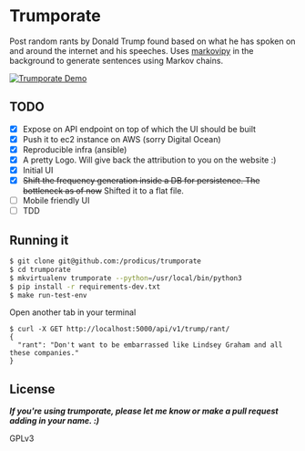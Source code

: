 # Trumporate

Post random rants by Donald Trump found based on what he has spoken on and around the internet and his speeches. Uses
[markovipy](https://github.com/prodicus/markovipy) in the background to generate sentences using Markov chains.

[![Trumporate Demo](http://i.imgur.com/EHTzptn.png)](https://github.com/prodicus/trumporate)


## TODO

- [x] Expose on API endpoint on top of which the UI should be built
- [x] Push it to ec2 instance on AWS (sorry Digital Ocean)
- [x] Reproducible infra (ansible)
- [x] A pretty Logo. Will give back the attribution to you on the website :)
- [x] Initial UI
- [x] ~~Shift the frequency generation inside a DB for persistence. The bottleneck as of now~~ Shifted it to a flat file.
- [ ] Mobile friendly UI
- [ ] TDD

## Running it

```bash
$ git clone git@github.com:/prodicus/trumporate
$ cd trumporate
$ mkvirtualenv trumporate --python=/usr/local/bin/python3
$ pip install -r requirements-dev.txt
$ make run-test-env
```

Open another tab in your terminal

```
$ curl -X GET http://localhost:5000/api/v1/trump/rant/
{
  "rant": "Don't want to be embarrassed like Lindsey Graham and all these companies."
}
```

## License

***If you're using trumporate, please let me know or make a pull
request adding in your name. :)***

GPLv3